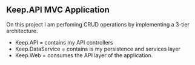 ## Keep.API MVC Application

On this project I am perfoming CRUD operations by implementing a 3-tier architecture.
- Keep.API = contains my API controllers
- Keep.DataService = contains is my persistence and services layer 
- Keep.Web = consumes the API layer of the application.
